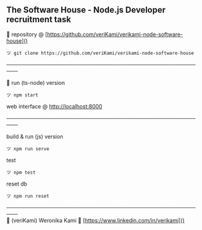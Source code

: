 ## The Software House - Node.js Developer recruitment task

🍋 repository @ [https://github.com/veriKami/verikami-node-software-house]()

```
ツ git clone https://github.com/veriKami/verikami-node-software-house
```
─────────────────────────────────────────────────────  

🍋 run (ts-node) version

```
ツ npm start
```
web interface @ [http://localhost:8000]()

─────────────────────────────────────────────────────  

build & run (js) version

```
ツ npm run serve
```

test

```
ツ npm test
```

reset db

```
ツ npm run reset
```

─────────────────────────────────────────────────────  
🐧 (veriKami) Weronika Kami 🐧 [https://www.linkedin.com/in/verikami]()
